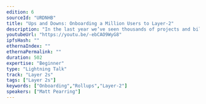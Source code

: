 ```yaml
---
edition: 6
sourceId: "URDNHB"
title: "Ups and Downs: Onboarding a Million Users to Layer-2"
description: "In the last year we’ve seen thousands of projects and billions of dollars migrate over to rollups. Liquidity and users have started aggressively migrating, but there’s still a long way to go. In this talk we’ll cover successful use cases, pain points that make it challenging for both users and developers to onboard, and emerging projects and protocols in the layer 2 space that are showing a lot of promise."
youtubeUrl: "https://youtu.be/-ebCAO9WyG8"
ipfsHash: ""
ethernaIndex: ""
ethernaPermalink: ""
duration: 502
expertise: "Beginner"
type: "Lightning Talk"
track: "Layer 2s"
tags: ["Layer 2s"]
keywords: ["Onboarding","Rollups","Layer-2"]
speakers: ["Matt Pearring"]
---
```

